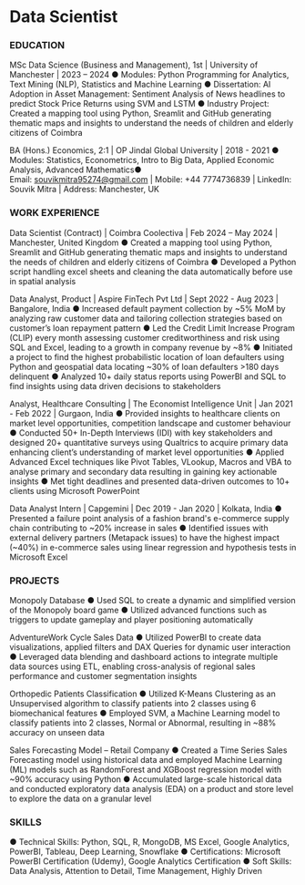 # Data Scientist 

### EDUCATION
MSc Data Science (Business and Management), 1st | University of Manchester | 2023 – 2024
●	Modules: Python Programming for Analytics, Text Mining (NLP), Statistics and Machine Learning 
●	Dissertation: AI Adoption in Asset Management: Sentiment Analysis of News headlines to predict Stock Price Returns using SVM and LSTM
●	Industry Project:  Created a mapping tool using Python, Sreamlit and GitHub generating thematic maps and insights to understand the needs of children and elderly citizens of Coimbra 

BA (Hons.) Economics, 2:1 | OP Jindal Global University | 2018 - 2021
●	Modules: Statistics, Econometrics, Intro to Big Data, Applied Economic Analysis, Advanced Mathematics●	
Email: souvikmitra95274@gmail.com | Mobile: +44 7774736839 | LinkedIn: Souvik Mitra  | Address: Manchester, UK 


### WORK EXPERIENCE
Data Scientist (Contract) | Coimbra Coolectiva | Feb 2024 – May 2024 | Manchester, United Kingdom 
●	Created a mapping tool using Python, Sreamlit and GitHub generating thematic maps and insights to understand the needs of children and elderly citizens of Coimbra 
●	Developed a Python script handling excel sheets and cleaning the data automatically before use in spatial analysis

Data Analyst, Product | Aspire FinTech Pvt Ltd | Sept 2022 - Aug 2023 | Bangalore, India
●	Increased default payment collection by ~5% MoM by analyzing raw customer data and tailoring collection strategies based on customer’s loan repayment pattern
●	Led the Credit Limit Increase Program (CLIP) every month assessing customer creditworthiness and risk using SQL and Excel, leading to a growth in company revenue by ~8%
●	Initiated a project to find the highest probabilistic location of loan defaulters using Python and geospatial data locating ~30% of loan defaulters >180 days delinquent
●	Analyzed 10+ daily status reports using PowerBI and SQL to find insights using data driven decisions to stakeholders 

Analyst, Healthcare Consulting | The Economist Intelligence Unit | Jan 2021 - Feb 2022 | Gurgaon, India
●	Provided insights to healthcare clients on market level opportunities, competition landscape and customer behaviour
●	Conducted 50+ In-Depth Interviews (IDI) with key stakeholders and designed 20+ quantitative surveys using Qualtrics to acquire primary data enhancing client’s understanding of market level opportunities
●	Applied Advanced Excel techniques like Pivot Tables, VLookup, Macros and VBA to analyse primary and secondary data resulting in gaining key actionable insights
●	Met tight deadlines and presented data-driven outcomes to 10+ clients using Microsoft PowerPoint

Data Analyst Intern | Capgemini | Dec 2019 - Jan 2020 | Kolkata, India
●	Presented a failure point analysis of a fashion brand's e-commerce supply chain contributing to ~20% increase in sales
●	Identified issues with external delivery partners (Metapack issues) to have the highest impact (~40%) in e-commerce sales using linear regression and hypothesis tests in Microsoft Excel

### PROJECTS
Monopoly Database
●	Used SQL to create a dynamic and simplified version of the Monopoly board game
●	Utilized advanced functions such as triggers to update gameplay and player positioning automatically

AdventureWork Cycle Sales Data 
●	Utilized PowerBI to create data visualizations, applied filters and DAX Queries for dynamic user interaction
●	Leveraged data blending and dashboard actions to integrate multiple data sources using ETL, enabling cross-analysis of regional sales performance and customer segmentation insights

Orthopedic Patients Classification 
●	Utilized K-Means Clustering as an Unsupervised algorithm to classify patients into 2 classes using 6 biomechanical features
●	Employed SVM, a Machine Learning model to classify patients into 2 classes, Normal or Abnormal, resulting in ~88% accuracy on unseen data

Sales Forecasting Model – Retail Company
●	Created a Time Series Sales Forecasting model using historical data and employed Machine Learning (ML) models such as RandomForest and XGBoost regression model with ~90% accuracy using Python 
●	Accumulated large-scale historical data and conducted exploratory data analysis (EDA) on a product and store level to explore the data on a granular level

### SKILLS
●	Technical Skills: Python, SQL, R, MongoDB, MS Excel, Google Analytics, PowerBI, Tableau, Deep Learning, Snowflake
●	Certifications: Microsoft PowerBI Certification (Udemy), Google Analytics Certification
●	Soft Skills: Data Analysis, Attention to Detail, Time Management, Highly Driven

